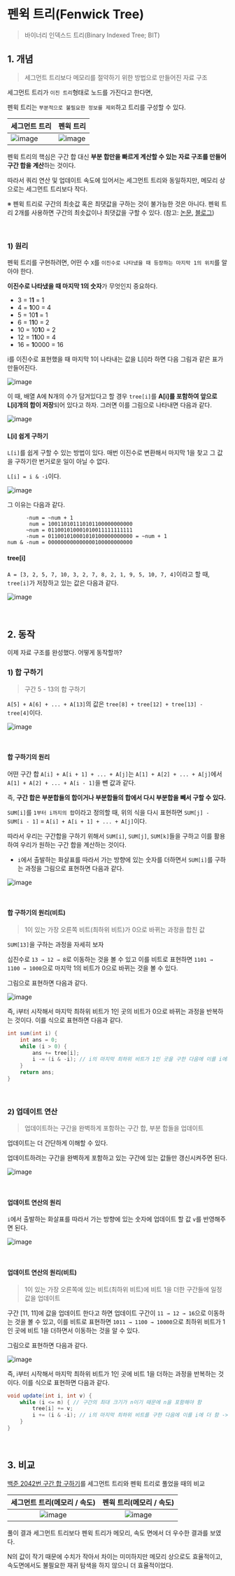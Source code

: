 # 펜윅 트리(Fenwick Tree)

> 바이너리 인덱스드 트리(Binary Indexed Tree; BIT)

## 1. 개념

> 세그먼트 트리보다 메모리를 절약하기 위한 방법으로 만들어진 자료 구조

세그먼트 트리가 `이진 트리`형태로 노드를 가진다고 한다면,

펜윅 트리는 `부분적으로 불필요한 정보를 제외`하고 트리를 구성할 수 있다.

| 세그먼트 트리                                                | 펜윅 트리                                                    |
| ------------------------------------------------------------ | ------------------------------------------------------------ |
| ![image](https://github.com/siwon-park/Algorithm-DataStructure/assets/93081720/c7470f1f-7634-47b6-9ac6-29010e426fbe) | ![image](https://github.com/siwon-park/Algorithm-DataStructure/assets/93081720/d462e246-1c6e-440a-9a4c-0a84f89c2c2f) |

펜윅 트리의 핵심은 구간 합 대신 **부분 합만을 빠르게 계산할 수 있는 자료 구조를 만들어 구간 합을 계산**하는 것이다.

따라서 쿼리 연산 및 업데이트 속도에 있어서는 세그먼트 트리와 동일하지만, 메모리 상으로는 세그먼트 트리보다 작다.

※ 펜윅 트리로 구간의 최솟값 혹은 최댓값을 구하는 것이 불가능한 것은 아니다. 펜윅 트리 2개를 사용하면 구간의 최솟값이나 최댓값을 구할 수 있다. (참고: [논문](https://ioinformatics.org/journal/v9_2015_39_44.pdf), [블로그](https://tkql.tistory.com/69))

<br>

### 1) 원리

펜윅 트리를 구현하려면, 어떤 수 `X`를 `이진수로 나타냈을 때 등장하는 마지막 1의 위치`를 알아야 한다.

**이진수로 나타냈을 때 마지막 1의 숫자**가 무엇인지 중요하다.

- 3 = 1**1** = 1
- 4 = **1**00 = 4
- 5 = 10**1** = 1
- 6 = 1**1**0 = 2
- 10 = 10**1**0 = 2
- 12 = 1**1**00 = 4
- 16 = **1**0000 = 16

i를 이진수로 표현했을 때 마지막 1이 나타내는 값을 L[i]라 하면 다음 그림과 같은 표가 만들어진다.

![image](https://github.com/siwon-park/Problem_Solving/assets/93081720/1f5ae88e-6443-4828-9829-93b2c8b14028)

이 때, 배열 A에 N개의 수가 담겨있다고 할 경우 `tree[i]`를 **A[i]를 포함하여 앞으로 L[i]개의 합이 저장**되어 있다고 하자. 그러면 이를 그림으로 나타내면 다음과 같다.

![image](https://github.com/siwon-park/Problem_Solving/assets/93081720/def0b72d-455c-4c7d-8cd8-313d0ebe2138)

#### L[i] 쉽게 구하기

`L[i]`를 쉽게 구할 수 있는 방법이 있다. 매번 이진수로 변환해서 마지막 1을 찾고 그 값을 구하기란 번거로운 일이 아닐 수 없다.

`L[i] = i & -i`이다.

![image](https://github.com/siwon-park/Problem_Solving/assets/93081720/4db58340-a3aa-4b9a-8926-391ccb4f471a)

그 이유는 다음과 같다.

```
      -num = ~num + 1
       num = 100110101110101100000000000
      ~num = 011001010001010011111111111
      -num = 011001010001010100000000000 = ~num + 1
num & -num = 000000000000000100000000000
```

#### tree[i]

`A = [3, 2, 5, 7, 10, 3, 2, 7, 8, 2, 1, 9, 5, 10, 7, 4]`이라고 할 때, `tree[i]`가 저장하고 있는 값은 다음과 같다.

![image](https://github.com/siwon-park/Problem_Solving/assets/93081720/cbab7874-91f9-4b51-95f5-4073c57a0194)

<br>

## 2. 동작

이제 자료 구조를 완성했다. 어떻게 동작할까?

### 1) 합 구하기

> 구간 5 - 13의 합 구하기

`A[5] + A[6] + ... + A[13]`의 값은 `tree[8] + tree[12] + tree[13] - tree[4]`이다.

![image](https://github.com/siwon-park/Problem_Solving/assets/93081720/ece0b9bb-c954-4d5b-983b-f372d74727ca)

<br>

#### 합 구하기의 원리

어떤 구간 합 `A[i] + A[i + 1] + ... + A[j]`는 `A[1] + A[2] + ... + A[j]`에서 `A[1] + A[2] + ... + A[i - 1]`을 뺀 값과 같다.

즉, **구간 합은 부분합들의 합이거나 부분합들의 합에서 다시 부분합을 빼서 구할 수 있다.**

`SUM[i]`를 `1부터 i까지의 합`이라고 정의할 때, 위의 식을 다시 표현하면 `SUM[j] - SUM[i - 1]` = `A[i] + A[i + 1] + ... + A[j]`이다.

따라서 우리는 구간합을 구하기 위해서 `SUM[i]`, `SUM[j]`, `SUM[k]`들을 구하고 이를 활용하여 우리가 원하는 구간 합을 계산하는 것이다. 

- `i`에서 출발하는 화살표를 따라서 가는 방향에 있는 숫자를 더하면서 `SUM[i]`를 구하는 과정을 그림으로 표현하면 다음과 같다.

![image](https://github.com/siwon-park/Problem_Solving/assets/93081720/42995d50-786a-4d11-bed0-168635b9eae5)

<br>

#### 합 구하기의 원리(비트)

> 1이 있는 가장 오른쪽 비트(최하위 비트)가 0으로 바뀌는 과정을 합친 값

`SUM[13]`을 구하는 과정을 자세히 보자

십진수로 `13 → 12 → 8`로 이동하는 것을 볼 수 있고 이를 비트로 표현하면 `1101 → 1100 → 1000`으로 마지막 1의 비트가 0으로 바뀌는 것을 볼 수 있다.

그림으로 표현하면 다음과 같다.

![image](https://github.com/siwon-park/Problem_Solving/assets/93081720/bb8f8054-6680-4cd9-902e-b7e51e555891)

즉, i부터 시작해서 마지막 최하위 비트가 1인 곳의 비트가 0으로 바뀌는 과정을 반복하는 것이다. 이를 식으로 표현하면 다음과 같다.

```java
int sum(int i) {
    int ans = 0;
    while (i > 0) {
        ans += tree[i];
        i -= (i & -i); // i의 마지막 최하위 비트가 1인 곳을 구한 다음에 이를 i에서 뺌 -> i의 최하위 비트가 1인 곳의 비트를 0으로 만듦
    }
    return ans;
}
```

<br>

### 2) 업데이트 연산

> 업데이트하는 구간을 완벽하게 포함하는 구간 합, 부분 합들을 업데이트

업데이트는 더 간단하게 이해할 수 있다.

업데이트하려는 구간을 완벽하게 포함하고 있는 구간에 있는 값들만 갱신시켜주면 된다.

![image](https://github.com/siwon-park/Problem_Solving/assets/93081720/072c3c77-6de5-42d7-9b16-9477106c83dd)

<br>

#### 업데이트 연산의 원리

`i`에서 출발하는 화살표를 따라서 가는 방향에 있는 숫자에 업데이트 할 값 `v`를 반영해주면 된다.

![image](https://github.com/siwon-park/Problem_Solving/assets/93081720/20ab04a1-b9c2-4167-a099-e43e9d200799)

<br>

#### 업데이트 연산의 원리(비트)

> 1이 있는 가장 오른쪽에 있는 비트(최하위 비트)에 비트 1을 더한 구간들에 일정 값을 업데이트

구간 [11, 11]에 값을 업데이트 한다고 하면 업데이트 구간이 `11 → 12 → 16`으로 이동하는 것을 볼 수 있고, 이를 비트로 표현하면 `1011 → 1100 → 10000`으로 최하위 비트가 1인 곳에 비트 1을 더하면서 이동하는 것을 알 수 있다.

그림으로 표현하면 다음과 같다.

![image](https://github.com/siwon-park/Problem_Solving/assets/93081720/441cdcbd-31ba-407b-8346-0a4f417e4bbd)

즉, i부터 시작해서 마지막 최하위 비트가 1인 곳에 비트 1을 더하는 과정을 반복하는 것이다. 이를 식으로 표현하면 다음과 같다.

```java
void update(int i, int v) {
    while (i <= n) { // 구간의 최대 크기가 n이기 때문에 n을 포함해야 함
        tree[i] += v;
        i += (i & -i); // i의 마지막 최하위 비트를 구한 다음에 이를 i에 더 함 -> i의 최하위 비트가 1인 곳에 비트 1을 더함
    }
}
```

<br>

## 3. 비교

[백준 2042번 구간 합 구하기](https://www.acmicpc.net/problem/2042)를 세그먼트 트리와 펜윅 트리로 풀었을 때의 비교

|                 세그먼트 트리(메모리 / 속도)                 |                   펜윅 트리(메모리 / 속도)                   |
| :----------------------------------------------------------: | :----------------------------------------------------------: |
| ![image](https://github.com/siwon-park/Problem_Solving/assets/93081720/17bdbc73-d7cb-4e5d-85a4-06f15b145c15) | ![image](https://github.com/siwon-park/Problem_Solving/assets/93081720/70bc4d78-fa08-428f-8f4f-68efc944bbce) |

풀이 결과 세그먼트 트리보다 펜윅 트리가 메모리, 속도 면에서 더 우수한 결과를 보였다.

N의 값이 작기 때문에 수치가 작아서 차이는 미미하지만 메모리 상으로도 효율적이고, 속도면에서도 불필요한 재귀 탐색을 하지 않으니 더 효율적이었다.
